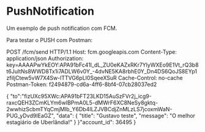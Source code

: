 # PushNotification
Um exemplo de push notification com FCM.

Para testar o PUSH com Postman:

POST /fcm/send HTTP/1.1
Host: fcm.googleapis.com
Content-Type: application/json
Authorization: key=AAAAPwYkEOY:APA91bFc41l_dL_ZU0eKAZxRKr7YlyWXEo9E1Vt_rQ3b8t6JultNs8WWD8Tx1i7ADLW6v0Y_-4dvNE5KA8rbhE0Y_Dn4DS6QoJS8EYp1zfiIjCtew5vW7X4Sw-lTTVG6pLI0SqeeXSuR
Cache-Control: no-cache
Postman-Token: f2494879-cd6a-4ff6-8bf4-07cb28037ed2

{
  "to":"fizUXc95XWc:APA91bFT23LKD15AuSzFVr2j_icg9-raxcQEH3ZCmKLYm6wIBPmA0L5-dMWrF6XC8NeSy8gktq-2wwhizScbmTYqCmjMIb_Y6Db4ILZJVBCdjZnMLzLS7jcoxmWaN-PUG_yDvd9IEaGZ",
  "data": {
    "title": "Gustavo teste",
    "message": "O melhor estagiário de Uberlândia!"
  }
}"account_id": 36495
}
